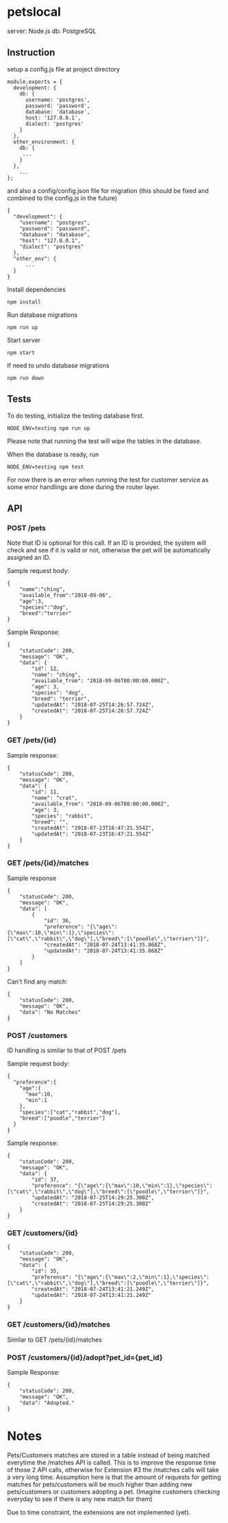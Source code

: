 # petslocal

server: Node.js
db: PostgreSQL

## Instruction

setup a config.js file at project directory

```
module.exports = {
  development: {
    db: {
      username: 'postgres',
      password: 'password',
      database: 'database',
      host: '127.0.0.1',
      dialect: 'postgres'
    }
  },
  other_environment: {
    db: {
     ...
    }
  },
    ...
};
```

and also a config/config.json file for migration (this should be fixed and combined to the config.js in the future)

```
{
  "development": {
    "username": "postgres",
    "password": "password",
    "database": "database",
    "host": "127.0.0.1",
    "dialect": "postgres"
  },
  "other_env": {
      ...
  }
}
```

Install dependencies

```
npm install
```

Run database migrations

```
npm run up
```

Start server

```
npm start
```

If need to undo database migrations

```
npm run down
```

## Tests

To do testing, initialize the testing database first.

```
NODE_ENV=testing npm run up
```

Please note that running the test will wipe the tables in the database.

When the database is ready, run

```
NODE_ENV=testing npm test
```

For now there is an error when running the test for customer service as some error handlings are done during the router layer.

## API

### POST /pets

Note that ID is optional for this call. If an ID is provided, the system will check and see if it is valid or not, otherwise the pet will be automatically assigned an ID.

Sample request body:

```
{
	"name":"ching",
	"available_from":"2018-09-06",
	"age":3,
	"species":"dog",
	"breed":"terrier"
}
```

Sample Response:

```
{
    "statusCode": 200,
    "message": "OK",
    "data": {
        "id": 12,
        "name": "ching",
        "available_from": "2018-09-06T00:00:00.000Z",
        "age": 3,
        "species": "dog",
        "breed": "terrier",
        "updatedAt": "2018-07-25T14:26:57.724Z",
        "createdAt": "2018-07-25T14:26:57.724Z"
    }
}
```

### GET /pets/{id}

Sample response:

```
{
    "statusCode": 200,
    "message": "OK",
    "data": {
        "id": 11,
        "name": "crat",
        "available_from": "2018-09-06T00:00:00.000Z",
        "age": 3,
        "species": "rabbit",
        "breed": "",
        "createdAt": "2018-07-23T16:47:21.554Z",
        "updatedAt": "2018-07-23T16:47:21.554Z"
    }
}
```

### GET /pets/{id}/matches

Sample response

```
{
    "statusCode": 200,
    "message": "OK",
    "data": [
        {
            "id": 36,
            "preference": "{\"age\":{\"max\":10,\"min\":1},\"species\":[\"cat\",\"rabbit\",\"dog\"],\"breed\":[\"poodle\",\"terrier\"]}",
            "createdAt": "2018-07-24T13:41:35.868Z",
            "updatedAt": "2018-07-24T13:41:35.868Z"
        }
    ]
}
```

Can't find any match:

```
{
    "statusCode": 200,
    "message": "OK",
    "data": "No Matches"
}
```

### POST /customers

ID handling is similar to that of POST /pets

Sample request body:

```
{
  "preference":{
    "age":{
      "max":10,
      "min":1
    },
    "species":["cat","rabbit","dog"],
    "breed":["poodle","terrier"]
  }
}
```

Sample response:

```
{
    "statusCode": 200,
    "message": "OK",
    "data": {
        "id": 37,
        "preference": "{\"age\":{\"max\":10,\"min\":1},\"species\":[\"cat\",\"rabbit\",\"dog\"],\"breed\":[\"poodle\",\"terrier\"]}",
        "updatedAt": "2018-07-25T14:29:25.300Z",
        "createdAt": "2018-07-25T14:29:25.300Z"
    }
}
```

### GET /customers/{id}

```
{
    "statusCode": 200,
    "message": "OK",
    "data": {
        "id": 35,
        "preference": "{\"age\":{\"max\":2,\"min\":1},\"species\":[\"cat\",\"rabbit\",\"dog\"],\"breed\":[\"poodle\",\"terrier\"]}",
        "createdAt": "2018-07-24T13:41:21.249Z",
        "updatedAt": "2018-07-24T13:41:21.249Z"
    }
}
```

### GET /customers/{id}/matches

Similar to GET /pets/{id}/matches

### POST /customers/{id}/adopt?pet_id={pet_id}

Sample Response:

```
{
    "statusCode": 200,
    "message": "OK",
    "data": "Adopted."
}
```

# Notes

Pets/Customers matches are stored in a table instead of being matched everytime the /matches API is called. This is to improve the response time of those 2 API calls, otherwise for Extension #3 the /matches calls will take a very long time. Assumption here is that the amount of requests for getting matches for pets/customers will be much higher than adding new pets/customers or customers adopting a pet. (Imagine customers checking everyday to see if there is any new match for them)

Due to time constraint, the extensions are not implemented (yet).
